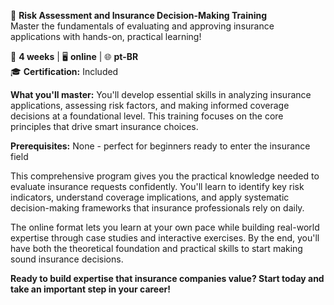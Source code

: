 🚀 **Risk Assessment and Insurance Decision-Making Training**  
Master the fundamentals of evaluating and approving insurance applications with hands-on, practical learning!

📅 **4 weeks** | 🖥 **online** | 🌐 **pt-BR**  
🎓 **Certification:** Included

**What you'll master:**
You'll develop essential skills in analyzing insurance applications, assessing risk factors, and making informed coverage decisions at a foundational level. This training focuses on the core principles that drive smart insurance choices.

**Prerequisites:**
None - perfect for beginners ready to enter the insurance field

This comprehensive program gives you the practical knowledge needed to evaluate insurance requests confidently. You'll learn to identify key risk indicators, understand coverage implications, and apply systematic decision-making frameworks that insurance professionals rely on daily.

The online format lets you learn at your own pace while building real-world expertise through case studies and interactive exercises. By the end, you'll have both the theoretical foundation and practical skills to start making sound insurance decisions.

**Ready to build expertise that insurance companies value? Start today and take an important step in your career!**